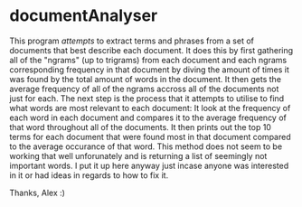 # documentAnalyser
This program *attempts* to extract terms and phrases from a set of documents that best describe each document.
It does this by first gathering all of the "ngrams" (up to trigrams) from each document and each ngrams corresponding frequency in that document by diving the amount of times it was found by the total amount of words in the document. It then gets the average frequency of all of the ngrams accross all of the documents not just for each. 
The next step is the process that it attempts to utilise to find what words are most relevant to each document:
It look at the frequency of each word in each document and compares it to the average frequency of that word throughout all of the documents. It then prints out the top 10 terms for each document that were found most in that document compared to the average occurance of that word.
This method does not seem to be working that well unforunately and is returning a list of seemingly not important words. 
I put it up here anyway just incase anyone was interested in it or had ideas in regards to how to fix it.

Thanks,
Alex :)
